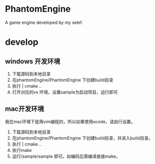 # PhantomEngine
A game engine developed by my selef. 

#  develop
## windows 开发环境
1. 下载源码到本地目录
2. 在phantomEngine/PhantomEngine 下创建build目录
3. 执行  | cmake ..
4. 打开对应的vs 环境，设置sample为启动项目，运行即可

## mac开发环境
我在mac环境下是用vim编程的，所以如果使用xcode，请自行设置。
1. 下载源码到本地目录
2. 在phantomEngine/PhantomEngine 下创建build目录，并进入build目录。
3. 执行  | cmake ..
4. 执行make
5. 运行/sample/sample 即可。如编码后需编译直接make。